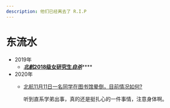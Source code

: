 ```yaml
---
description: 他们已经离去了 R.I.P
---
```


# 东流水

* 2019年
  * [_**北航**_**2018级女研究生**_**自杀**_](https://zhuanlan.zhihu.com/p/88139041)\*\*\*\*
* 2020年 
  * [北航11月11日一名同学在图书馆晕倒，目前情况如何?](https://www.zhihu.com/question/430003489)

    听到直系学弟出事，真的还是挺扎心的一件事情，注意身体啊。


